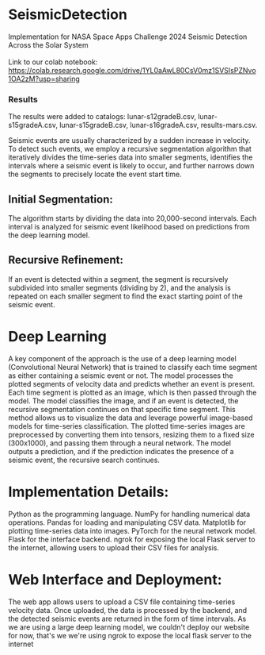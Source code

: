 # SeismicDetection
Implementation for NASA Space Apps Challenge 2024 Seismic Detection Across the Solar System
<br/><br/>
Link to our colab notebook: https://colab.research.google.com/drive/1YL0aAwL80CsV0mz1SVSIsPZNvo1OA2zM?usp=sharing
### Results
The results were added to catalogs: lunar-s12gradeB.csv, lunar-s15gradeA.csv, lunar-s15gradeB.csv, lunar-s16gradeA.csv, results-mars.csv.


Seismic events are usually characterized by a sudden increase in velocity. To detect such events, we employ a recursive segmentation algorithm that iteratively divides the time-series data into smaller segments, identifies the intervals where a seismic event is likely to occur, and further narrows down the segments to precisely locate the event start time.

## Initial Segmentation:
The algorithm starts by dividing the data into 20,000-second intervals. Each interval is analyzed for seismic event likelihood based on predictions from the deep learning model.
## Recursive Refinement: 
If an event is detected within a segment, the segment is recursively subdivided into smaller segments (dividing by 2), and the analysis is repeated on each smaller segment to find the exact starting point of the seismic event.

# Deep Learning
A key component of the approach is the use of a deep learning model (Convolutional Neural Network) that is trained to classify each time segment as either containing a seismic event or not. The model processes the plotted segments of velocity data and predicts whether an event is present.
Each time segment is plotted as an image, which is then passed through the model. The model classifies the image, and if an event is detected, the recursive segmentation continues on that specific time segment. This method allows us to visualize the data and leverage powerful image-based models for time-series classification.
The plotted time-series images are preprocessed by converting them into tensors, resizing them to a fixed size (300x1000), and passing them through a neural network. The model outputs a prediction, and if the prediction indicates the presence of a seismic event, the recursive search continues.

# Implementation Details:
Python as the programming language.
NumPy for handling numerical data operations.
Pandas for loading and manipulating CSV data.
Matplotlib for plotting time-series data into images.
PyTorch for the neural network model.
Flask for the interface backend.
ngrok for exposing the local Flask server to the internet, allowing users to upload their CSV files for analysis.

# Web Interface and Deployment:
The web app allows users to upload a CSV file containing time-series velocity data. Once uploaded, the data is processed by the backend, and the detected seismic events are returned in the form of time intervals. As we are using a large deep learning model, we couldn't deploy our website for now, that's we we're using ngrok to expose the local flask server to the internet
